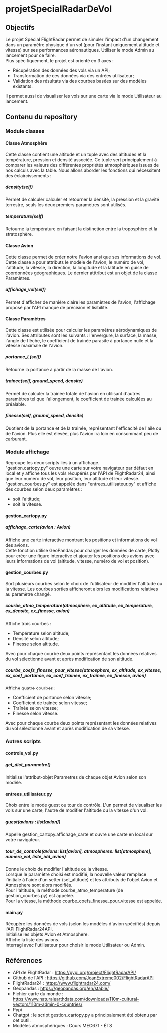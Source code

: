 # projetSpecialRadarDeVol
## Objectifs
Le projet Spécial FlightRadar permet de simuler l'impact d'un changement dans un paramètre physique d'un vol (pour l'instant uniquement altitude et vitesse) sur ses performances aéronautiques. Utiliser le mode Admin au lancement pour ce faire.  
Plus spécifiquement, le projet est orienté en 3 axes : 
- Récupération des données des vols via un API;
- Transformation de ces données via des entrées utilisateur;
- Validation des résultats via des courbes basées sur des modèles existants.

Il permet aussi de visualiser les vols sur une carte via le mode Utilisateur au lancement. 
## Contenu du repository

### Module classes
#### Classe Atmosphère
Cette classe contient une altitude et un tuple avec des altitudes et la température, pression et densité associée. Ce tuple sert principalement à comparer les valeurs des différentes propriétés atmosphériques issues de nos calculs avec la table. Nous allons aborder les fonctions qui nécessitent des éclaircissements : 

##### density(self)
Permet de calculer calculer et retourner la densité, la pression et la gravité terrestre, seuls les deux premiers paramètres sont utilisés. 

##### temperature(self)
Retourne la température en faisant la distinction entre la troposphère et la stratosphère. 

#### Classe Avion
Cette classe permet de créer notre l'avion ansi que ses informations de vol. Cette classe a pour attributs le modèle de l'avion, le numéro de vol, l'altitude, la vitesse, la direction, la longitude et la latitude en guise de coordonnées géographiques. Le dernier atttribut est un objet de la classe Paramètres.
##### affichage_vol(self)
Permet d'afficher de manière claire les paramètres de l'avion, l'affichage proposé par l'API manque de précision et lisibilité. 

#### Classe Paramètres
Cette classe est utilisée pour calculer les paramètres aérodynamiques de l'avion. Ses attributes sont les suivants : l'envergure, la surface, la masse, l'angle de flèche, le coefficient de trainée parasite à portance nulle et la vitesse maximale de l'avion.

##### portance_L(self)
Retourne la portance à partir de la masse de l'avion. 

##### trainee(self, ground_speed, densite)
Permet de calculer la trainée totale de l'avion en utilisant d'autres paramètres tel que l'allongement, le coefficient de trainée calculées au préalable. 

##### finesse(self, ground_speed, densite)
Quotient de la portance et de la trainée, représentant l'efficacité de l'aile ou de l'avion. Plus elle est élevée, plus l'avion ira loin en consommant peu de carburant.
### Module affichage
Regroupe les deux scripts liés à un affichage.  
"gestion.cartopy.py" ouvre une carte sur votre navigateur par défaut en local et y affiche tous les vols récupérés par l'API de FlightRadar24, ainsi que leur numéro de vol, leur position, leur altitude et leur vitesse.  
"gestion_courbes.py" est appelée dans "entrees_utilisateur.py" et affiche des courbes selon deux paramètres :
- soit l'altitude;
- soit la vitesse.
#### gestion_cartopy.py
##### affichage_carte(avion : Avion)
Affiche une carte interactive montrant les positions et informations de vol des avions.  
Cette fonction utilise GeoPandas pour charger les données de carte, Plotly pour créer une figure interactive et ajouter les positions des avions avec leurs informations de vol (altitude, vitesse, numéro de vol et position).
#### gestion_courbes.py
Sort plusieurs courbes selon le choix de l'utilisateur de modifier l'altitude ou la vitesse. Les courbes sorties afficheront alors les modifications relatives au paramètre changé.
##### courbe_atmo_temperature(atmosphere, ex_altitude, ex_temperature, ex_densite, ex_finesse, avion)
Affiche trois courbes :
- Température selon altitude;
- Densité selon altitude;
- Finesse selon altitude.
  
Avec pour chaque courbe deux points représentant les données relatives du vol sélectionné avant et après modification de son altitude.
##### courbe_coefs_finesse_pour_vitesse(atmosphere, ex_altitude, ex_vitesse, ex_coef_portance, ex_coef_trainee, ex_trainee, ex_finesse, avion)
Affiche quatre courbes :
- Coefficient de portance selon vitesse;
- Coefficient de traînée selon vitesse;
- Traînée selon vitesse;
- Finesse selon vitesse.  
  
Avec pour chaque courbe deux points représentant les données relatives du vol sélectionné avant et après modification de sa vitesse.
### Autres scripts
#### controle_vol.py
##### get_dict_parametre()
Initialise l'attribut-objet Parametres de chaque objet Avion selon son modèle.
#### entrees_utilisateur.py
Choix entre le mode guest ou tour de contrôle. L'un permet de visualiser les vols sur une carte, l'autre de modifier l'altitude ou la vitesse d'un vol.
##### guest(avions : list[avion])
Appelle gestion_cartopy.affichage_carte et ouvre une carte en local sur votre navigateur. 
##### tour_de_controle(avions: list[avion], atmospheres: list[atmosphere], numero_vol, liste_idd_avion)
Donne le choix de modifier l'altitude ou la vitesse.  
Lorsque le paramètre choisi est modifié, la nouvelle valeur remplace l'initiale à l'aide d'un setter (set_altitude) et les attributs de l'objet Avion et Atmosphere sont alors modifiés.  
Pour l'altitude, la méthode courbe_atmo_temperature (de gestion_courbes.py) est appelée.  
Pour la vitesse, la méthode courbe_coefs_finesse_pour_vitesse est appelée.
#### main.py
Récupère les données de vols (selon les modèles d'avion spécifiés) depuis l'API FlightRadar24API.  
Initialise les objets Avion et Atmosphere.  
Affiche la liste des avions.  
Interragi avec l'utilisateur pour choisir le mode Utilisateur ou Admin.
## Références
- API de FlightRadar : https://pypi.org/project/FlightRadarAPI/  
- Github de l'API : https://github.com/JeanExtreme002/FlightRadarAPI
- FlightRadar24 : https://www.flightradar24.com/
- Geopandas : https://geopandas.org/en/stable/
- Fichier carte du monde : https://www.naturalearthdata.com/downloads/110m-cultural-vectors/110m-admin-0-countries/
- Pypi
- Chatgpt : le script gestion_cartopy.py a principalement été obtenu par cet outil.
- Modèles atmosphériques : Cours MEC671 - ÉTS
